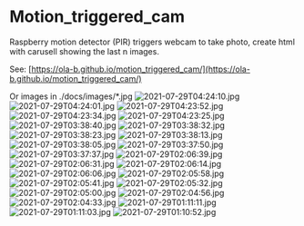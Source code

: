 # Motion_triggered_cam
Raspberry motion detector (PIR) triggers webcam to take photo, create html with carusell showing the last n images.

See: [https://ola-b.github.io/motion_triggered_cam/](https://ola-b.github.io/motion_triggered_cam/)


Or images in ./docs/images/*.jpg
![2021-07-29T04:24:10.jpg](https://github.com/Ola-B/motion_triggered_cam/blob/main/docs/images/2021-07-29T04:24:10.jpg "2021-07-29T04:24:10.jpg")
![2021-07-29T04:24:01.jpg](https://github.com/Ola-B/motion_triggered_cam/blob/main/docs/images/2021-07-29T04:24:01.jpg "2021-07-29T04:24:01.jpg")
![2021-07-29T04:23:52.jpg](https://github.com/Ola-B/motion_triggered_cam/blob/main/docs/images/2021-07-29T04:23:52.jpg "2021-07-29T04:23:52.jpg")
![2021-07-29T04:23:34.jpg](https://github.com/Ola-B/motion_triggered_cam/blob/main/docs/images/2021-07-29T04:23:34.jpg "2021-07-29T04:23:34.jpg")
![2021-07-29T04:23:25.jpg](https://github.com/Ola-B/motion_triggered_cam/blob/main/docs/images/2021-07-29T04:23:25.jpg "2021-07-29T04:23:25.jpg")
![2021-07-29T03:38:40.jpg](https://github.com/Ola-B/motion_triggered_cam/blob/main/docs/images/2021-07-29T03:38:40.jpg "2021-07-29T03:38:40.jpg")
![2021-07-29T03:38:32.jpg](https://github.com/Ola-B/motion_triggered_cam/blob/main/docs/images/2021-07-29T03:38:32.jpg "2021-07-29T03:38:32.jpg")
![2021-07-29T03:38:23.jpg](https://github.com/Ola-B/motion_triggered_cam/blob/main/docs/images/2021-07-29T03:38:23.jpg "2021-07-29T03:38:23.jpg")
![2021-07-29T03:38:13.jpg](https://github.com/Ola-B/motion_triggered_cam/blob/main/docs/images/2021-07-29T03:38:13.jpg "2021-07-29T03:38:13.jpg")
![2021-07-29T03:38:05.jpg](https://github.com/Ola-B/motion_triggered_cam/blob/main/docs/images/2021-07-29T03:38:05.jpg "2021-07-29T03:38:05.jpg")
![2021-07-29T03:37:50.jpg](https://github.com/Ola-B/motion_triggered_cam/blob/main/docs/images/2021-07-29T03:37:50.jpg "2021-07-29T03:37:50.jpg")
![2021-07-29T03:37:37.jpg](https://github.com/Ola-B/motion_triggered_cam/blob/main/docs/images/2021-07-29T03:37:37.jpg "2021-07-29T03:37:37.jpg")
![2021-07-29T02:06:39.jpg](https://github.com/Ola-B/motion_triggered_cam/blob/main/docs/images/2021-07-29T02:06:39.jpg "2021-07-29T02:06:39.jpg")
![2021-07-29T02:06:31.jpg](https://github.com/Ola-B/motion_triggered_cam/blob/main/docs/images/2021-07-29T02:06:31.jpg "2021-07-29T02:06:31.jpg")
![2021-07-29T02:06:14.jpg](https://github.com/Ola-B/motion_triggered_cam/blob/main/docs/images/2021-07-29T02:06:14.jpg "2021-07-29T02:06:14.jpg")
![2021-07-29T02:06:06.jpg](https://github.com/Ola-B/motion_triggered_cam/blob/main/docs/images/2021-07-29T02:06:06.jpg "2021-07-29T02:06:06.jpg")
![2021-07-29T02:05:58.jpg](https://github.com/Ola-B/motion_triggered_cam/blob/main/docs/images/2021-07-29T02:05:58.jpg "2021-07-29T02:05:58.jpg")
![2021-07-29T02:05:41.jpg](https://github.com/Ola-B/motion_triggered_cam/blob/main/docs/images/2021-07-29T02:05:41.jpg "2021-07-29T02:05:41.jpg")
![2021-07-29T02:05:32.jpg](https://github.com/Ola-B/motion_triggered_cam/blob/main/docs/images/2021-07-29T02:05:32.jpg "2021-07-29T02:05:32.jpg")
![2021-07-29T02:05:00.jpg](https://github.com/Ola-B/motion_triggered_cam/blob/main/docs/images/2021-07-29T02:05:00.jpg "2021-07-29T02:05:00.jpg")
![2021-07-29T02:04:56.jpg](https://github.com/Ola-B/motion_triggered_cam/blob/main/docs/images/2021-07-29T02:04:56.jpg "2021-07-29T02:04:56.jpg")
![2021-07-29T02:04:33.jpg](https://github.com/Ola-B/motion_triggered_cam/blob/main/docs/images/2021-07-29T02:04:33.jpg "2021-07-29T02:04:33.jpg")
![2021-07-29T01:11:11.jpg](https://github.com/Ola-B/motion_triggered_cam/blob/main/docs/images/2021-07-29T01:11:11.jpg "2021-07-29T01:11:11.jpg")
![2021-07-29T01:11:03.jpg](https://github.com/Ola-B/motion_triggered_cam/blob/main/docs/images/2021-07-29T01:11:03.jpg "2021-07-29T01:11:03.jpg")
![2021-07-29T01:10:52.jpg](https://github.com/Ola-B/motion_triggered_cam/blob/main/docs/images/2021-07-29T01:10:52.jpg "2021-07-29T01:10:52.jpg")
